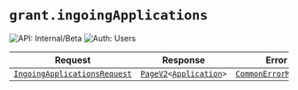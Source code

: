 # `grant.ingoingApplications`

![API: Internal/Beta](https://img.shields.io/static/v1?label=API&message=Internal/Beta&color=red&style=flat-square)
![Auth: Users](https://img.shields.io/static/v1?label=Auth&message=Users&color=informational&style=flat-square)



| Request | Response | Error |
|---------|----------|-------|
|<code><a href='#ingoingapplicationsrequest'>IngoingApplicationsRequest</a></code>|<code><a href='/docs/reference/dk.sdu.cloud.PageV2.md'>PageV2</a>&lt;<a href='#application'>Application</a>&gt;</code>|<code><a href='/docs/reference/dk.sdu.cloud.CommonErrorMessage.md'>CommonErrorMessage</a></code>|


